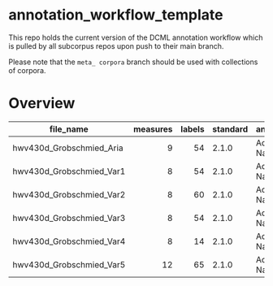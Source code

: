 # annotation_workflow_template

This repo holds the current version of the DCML annotation workflow which is pulled by all subcorpus repos upon push to their main branch. 

Please note that the `meta_ corpora` branch should be used with collections of corpora.


# Overview
|       file_name        |measures|labels|standard| annotators |reviewers|
|------------------------|-------:|-----:|--------|------------|---------|
|hwv430d_Grobschmied_Aria|       9|    54|2.1.0   |Adrian Nagel|         |
|hwv430d_Grobschmied_Var1|       8|    54|2.1.0   |Adrian Nagel|         |
|hwv430d_Grobschmied_Var2|       8|    60|2.1.0   |Adrian Nagel|         |
|hwv430d_Grobschmied_Var3|       8|    54|2.1.0   |Adrian Nagel|         |
|hwv430d_Grobschmied_Var4|       8|    14|2.1.0   |Adrian Nagel|         |
|hwv430d_Grobschmied_Var5|      12|    65|2.1.0   |Adrian Nagel|         |
